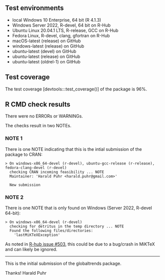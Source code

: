 
## Test environments
* local Windows 10 Enterprise, 64 bit (R 4.1.3)
* Windows Server 2022, R-devel, 64 bit on R-Hub
* Ubuntu Linux 20.04.1 LTS, R-release, GCC on R-Hub
* Fedora Linux, R-devel, clang, gfortran on R-Hub
* macOS-latest (release) on GitHub
* windows-latest (release) on GitHub
* ubuntu-latest (devel) on GitHub
* ubuntu-latest (release) on GitHub
* ubuntu-latest (oldrel-1) on GitHub

## Test coverage
The test coverage [devtools:::test_coverage()] of the package is 96%.

## R CMD check results
There were no ERRORs or WARNINGs. 

The checks result in two NOTEs.

### NOTE 1
There is one NOTE indicating that this is the intial submission of the package to CRAN:

```
> On windows-x86_64-devel (r-devel), ubuntu-gcc-release (r-release), fedora-clang-devel (r-devel)
  checking CRAN incoming feasibility ... NOTE
  Maintainer: 'Harald Puhr <harald.puhr@gmail.com>'
  
  New submission
```

### NOTE 2
There is one NOTE that is only found on Windows (Server 2022, R-devel 64-bit): 

```
> On windows-x86_64-devel (r-devel)
  checking for detritus in the temp directory ... NOTE
  Found the following files/directories:
    'lastMiKTeXException'
```
As noted in [R-hub issue #503](https://github.com/r-hub/rhub/issues/503), this could be due to a bug/crash in MiKTeX and can likely be ignored.

---

This is the initial submission of the globaltrends package.


Thanks!
Harald Puhr
